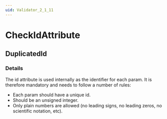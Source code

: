 ```yaml
---
uid: Validator_2_1_11
---
```


# CheckIdAttribute

## DuplicatedId

<!-- Description, Properties, ... sections are auto-generated. -->
<!-- REPLACE ME AUTO-GENERATION -->

### Details

The id attribute is used internally as the identifier for each param.
It is therefore mandatory and needs to follow a number of rules:
- Each param should have a unique id.
- Should be an unsigned integer.
- Only plain numbers are allowed (no leading signs, no leading zeros, no scientific notation, etc).

<!-- Uncomment to add example code -->
<!--### Example code-->
